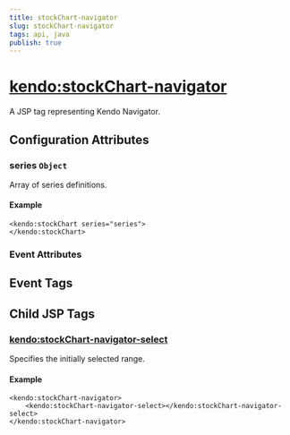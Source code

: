 ```yaml
---
title: stockChart-navigator
slug: stockChart-navigator
tags: api, java
publish: true
---
```


# <kendo:stockChart-navigator>
A JSP tag representing Kendo Navigator.

## Configuration Attributes


### series `Object`

Array of series definitions.

#### Example
    <kendo:stockChart series="series">
    </kendo:stockChart>



### Event Attributes

## Event Tags
 

## Child JSP Tags

### [<kendo:stockChart-navigator-select>](/api/wrappers/jsp/stockchart/navigator-select)

Specifies the initially selected range.

#### Example

    <kendo:stockChart-navigator>
        <kendo:stockChart-navigator-select></kendo:stockChart-navigator-select>
    </kendo:stockChart-navigator>
 
